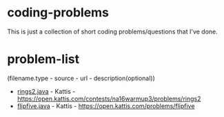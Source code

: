# coding-problems

This is just a collection of short coding problems/questions that I've done.

# problem-list
(filename.type - source - url - description(optional))
- [rings2.java](rings2.java) - Kattis - https://open.kattis.com/contests/na16warmup3/problems/rings2 
- [flipfive.java](flipfive.java) - Kattis - https://open.kattis.com/problems/flipfive
